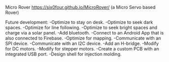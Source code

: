 Micro Rover https://six0four.github.io/MicroRover/
(a Micro Servo based Rover)

Future development:
-Optimize to stay on desk.
-Optimize to seek dark spaces.
-Optimize for line following.
-Optimize to seek bright spaces and charge via a solar panel.
-Add bluetooth.
-Connect to an Android App that is also connected to Firebase.
-Optimize for mapping.
-Communicate with an SPI device.
-Communicate with an I2C device.
-Add an H-bridge.
-Modify for DC motors.
-Modify for stepper motors.
-Create a custom PCB with an integrated USB port.
-Design shell for injection molding.
